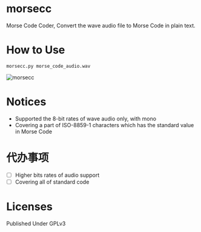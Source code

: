 # morsecc
Morse Code Coder, Convert the wave audio file to Morse Code in plain text.

# How to Use
```
morsecc.py morse_code_audio.wav
```

![morsecc](http://i.imgur.com/X35b4jD.png)

# Notices
- Supported the 8-bit rates of wave audio only, with mono
- Covering a part of ISO-8859-1 characters which has the standard value in Morse Code

# 代办事项
- [ ] Higher bits rates of audio support
- [ ] Covering all of standard code

# Licenses
Published Under GPLv3
